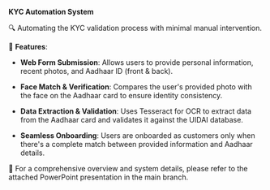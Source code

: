 **KYC Automation System** 

🔍 Automating the KYC validation process with minimal manual intervention.

🚀 **Features**:
- **Web Form Submission**: Allows users to provide personal information, recent photos, and Aadhaar ID (front & back).
  
- **Face Match & Verification**: Compares the user's provided photo with the face on the Aadhaar card to ensure identity consistency.

- **Data Extraction & Validation**: Uses Tesseract for OCR to extract data from the Aadhaar card and validates it against the UIDAI database.

- **Seamless Onboarding**: Users are onboarded as customers only when there's a complete match between provided information and Aadhaar details.

📖 For a comprehensive overview and system details, please refer to the attached PowerPoint presentation in the main branch.
